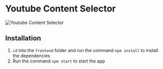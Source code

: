 # Youtube Content Selector

![Youtube Content Selector](https://res.cloudinary.com/d74fh3kw/image/upload/v1596208734/youtube-content-selector_hq7xoj.png 'Youtube Content Selector')

## Installation

1. `cd` into the `frontend` folder and run the command `npm install` to install the dependencies
2. Run the command `npm start` to start the app
